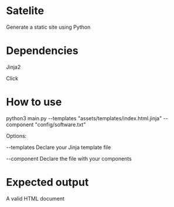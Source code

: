 # Satelite

Generate a static site using Python 

# Dependencies
Jinja2

Click

# How to use
python3 main.py --templates "assets/templates/index.html.jinja" --component "config/software.txt"

Options:

  --templates Declare your Jinja template file
  
  --component Declare the file with your components
  
# Expected output 

A valid HTML document
